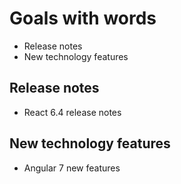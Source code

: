 # Goals with words

- Release notes
- New technology features
  
## Release notes
- React 6.4 release notes


## New technology features
- Angular 7 new features

